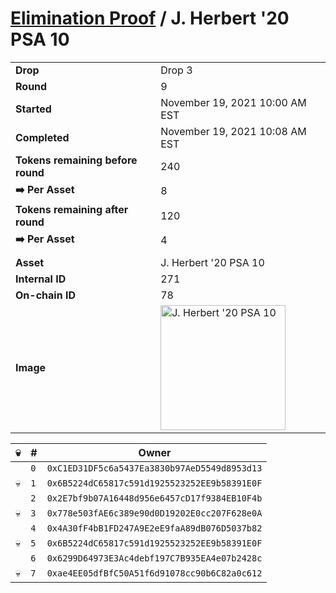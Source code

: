 # [Elimination Proof](./readme.md) / J. Herbert &#039;20 PSA 10

|||
|---|---|
| **Drop** | Drop 3 |
| **Round** | 9 |
| **Started** | November 19, 2021 10:00 AM EST |
| **Completed** | November 19, 2021 10:08 AM EST |
| **Tokens remaining before round** | 240 |
| **➡️ Per Asset** | 8 |
| **Tokens remaining after round** | 120 |
| **➡️ Per Asset** | 4 |
| | |
| **Asset** | J. Herbert &#039;20 PSA 10 |
| **Internal ID** | 271 |
| **On-chain ID** | 78 |
| **Image** | <img src="https://tcdn.blokpax.com/94d9199b-dc62-4c73-a8f7-c7f5f73a001b/6f344f393021c22059a758e96cca041377a70fed5bd683f652a93f905bbbc579.jpg" height="200" alt="J. Herbert &#039;20 PSA 10" /> |


| 💀 | # | Owner |
| --- | --- | --- |
|  | `0` | `0xC1ED31DF5c6a5437Ea3830b97AeD5549d8953d13` |
| 💀 | `1` | `0x6B5224dC65817c591d1925523252EE9b58391E0F` |
|  | `2` | `0x2E7bf9b07A16448d956e6457cD17f9384EB10F4b` |
| 💀 | `3` | `0x778e503fAE6c389e90d0D19202E0cc207F628e0A` |
|  | `4` | `0x4A30fF4bB1FD247A9E2eE9faA89dB076D5037b82` |
| 💀 | `5` | `0x6B5224dC65817c591d1925523252EE9b58391E0F` |
|  | `6` | `0x6299D64973E3Ac4debf197C7B935EA4e07b2428c` |
| 💀 | `7` | `0xae4EE05dfBfC50A51f6d91078cc90b6C82a0c612` |
